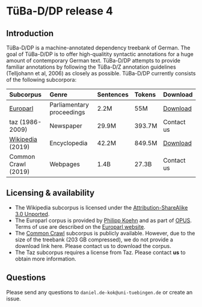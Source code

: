 # TüBa-D/DP release 4

## Introduction

TüBa-D/DP is a machine-annotated dependency treebank of German. The
goal of TüBa-D/DP is to offer high-qualitity syntactic annotations for
a huge amount of contemporary German text. TüBa-D/DP attempts to
provide familiar annotations by following the TüBa-D/Z annotation
guidelines (Telljohann et al, 2006) as closely as possible. TüBa-D/DP
currently consists of the following subcorpora:

| **Subcorpus**                                 | **Genre**                 | **Sentences** | **Tokens** | **Download**                                                                           |
|:----------------------------------------------|:--------------------------|---------------|:-----------|----------------------------------------------------------------------------------------|
| [Europarl](http://opus.nlpl.eu/Europarl.php)  | Parliamentary proceedings | 2.2M          | 55M        | [Download](http://www.sfs.uni-tuebingen.de/a3-public-data/tueba-ddp/r4/europarl/)      |
| taz (1986-2009)                               | Newspaper                 | 29.9M         | 393.7M     | Contact us                                                                             |
| [Wikipedia](https://de.wikipedia.org/) (2019) | Encyclopedia              | 42.2M         | 849.5M     | [Download](http://www.sfs.uni-tuebingen.de/a3-public-data/tueba-ddp/r4/dewiki-201901/) |
| Common Crawl (2019)                           | Webpages                  | 1.4B          | 27.3B      | Contact us                                                                             |

## Licensing & availability

* The Wikipedia subcorpus is licensed under the
  [Attribution-ShareAlike 3.0
  Unported](https://creativecommons.org/licenses/by-sa/3.0/legalcode).
* The Europarl corpus is provided by [Philipp
  Koehn](http://www.statmt.org/europarl/) and as part of
  [OPUS](http://opus.nlpl.eu/Europarl.php). Terms of use are described
  on the [Europarl website](http://www.statmt.org/europarl/).
* The [Common Crawl](http://commoncrawl.org/) subcorpus is publicly
  available. However, due to the size of the treebank (203 GB
  compressed), we do not provide a download link here. Please contact
  us to download the corpus.
* The Taz subcorpus requires a license from Taz. Please contact **us**
  to obtain more information.

## Questions

Please send any questions to `daniel.de-kok@uni-tuebingen.de` or
create an issue.
